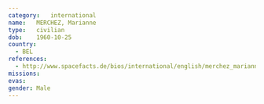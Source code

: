 ```yaml
---
category:	international
name:	MERCHEZ, Marianne
type:	civilian
dob:	1960-10-25
country:
  - BEL
references:
  - http://www.spacefacts.de/bios/international/english/merchez_marianne.htm
missions:
evas:
gender:	Male
---
```


